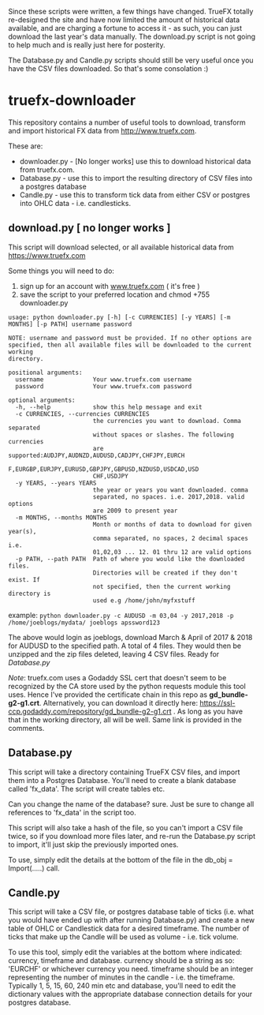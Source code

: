 
Since these scripts were written, a few things have changed. TrueFX totally re-designed the site and have now limited the amount of historical data available, and are charging a fortune to access it - as such, you can just download the last year's data manually. The download.py script is not going to help much and is really just here for posterity.

The Database.py and Candle.py scripts should still be very useful once you have the CSV files downloaded. So that's some consolation :)


# truefx-downloader
This repository contains a number of useful tools to download, transform and import historical FX data from http://www.truefx.com.

These are: 
* downloader.py - [No longer works] use this to download historical data from truefx.com.
* Database.py - use this to import the resulting directory of CSV files into a postgres database
* Candle.py - use this to transform tick data from either CSV or postgres into OHLC data - i.e. candlesticks.

 

## download.py [ no longer works ]

This script will download selected, or all available historical data from https://www.truefx.com

Some things you will need to do:
1. sign up for an account with www.truefx.com ( it's free )
2. save the script to your preferred location and chmod +755 downloader.py

```
usage: python downloader.py [-h] [-c CURRENCIES] [-y YEARS] [-m MONTHS] [-p PATH] username password

NOTE: username and password must be provided. If no other options are
specified, then all available files will be downloaded to the current working
directory.

positional arguments:
  username              Your www.truefx.com username
  password              Your www.truefx.com password

optional arguments:
  -h, --help            show this help message and exit
  -c CURRENCIES, --currencies CURRENCIES
                        the currencies you want to download. Comma separated
                        without spaces or slashes. The following currencies
                        are supported:AUDJPY,AUDNZD,AUDUSD,CADJPY,CHFJPY,EURCH
                        F,EURGBP,EURJPY,EURUSD,GBPJPY,GBPUSD,NZDUSD,USDCAD,USD
                        CHF,USDJPY
  -y YEARS, --years YEARS
                        the year or years you want downloaded. comma
                        separated, no spaces. i.e. 2017,2018. valid options
                        are 2009 to present year
  -m MONTHS, --months MONTHS
                        Month or months of data to download for given year(s),
                        comma separated, no spaces, 2 decimal spaces i.e.
                        01,02,03 ... 12. 01 thru 12 are valid options
  -p PATH, --path PATH  Path of where you would like the downloaded files.
                        Directories will be created if they don't exist. If
                        not specified, then the current working directory is
                        used e.g /home/john/myfxstuff
   ``` 

example:
`python downloader.py -c AUDUSD -m 03,04 -y 2017,2018 -p /home/joeblogs/mydata/ joeblogs apssword123`

The above would login as joeblogs, download March & April of 2017 & 2018 for AUDUSD to the specified path.
A total of 4 files. They would then be unzipped and the zip files deleted, leaving 4 CSV files. Ready for _Database.py_

_*Note*_: truefx.com uses a Godaddy SSL cert that doesn't seem to be recognized by the CA store used by the python requests
module this tool uses. Hence I've provided the certificate chain in this repo as **gd_bundle-g2-g1.crt**. Alternatively, you can download it directly here:
<https://ssl-ccp.godaddy.com/repository/gd_bundle-g2-g1.crt> . As long as you have that in the working directory, all will be well. Same link is provided in the comments.


## Database.py
This script will take a directory containing TrueFX CSV files, and import them into a Postgres Database.
You'll need to create a blank database called 'fx_data'. The script will create tables etc.

Can you change the name of the database? sure. Just be sure to change all references to 'fx_data' in the script too.

This script will also take a hash of the file, so you can't import a CSV file twice, so if you download more files later, and re-run
the Database.py script to import, it'll just skip the previously imported ones. 

To use, simply edit the details at the bottom of the file in the db_obj = Import(.....) call.

## Candle.py

This script will take a CSV file, or postgres database table of ticks (i.e. what you would have ended up with after running Database.py)
and create a new table of OHLC or Candlestick data for a desired timeframe. The number of ticks that make up the Candle will be used as volume - i.e. tick volume.

To use this tool, simply edit the variables at the bottom where indicated: currency, timeframe and database.
currency should be a string as so: 'EURCHF' or whichever currency you need. timeframe should be an integer representing the number of minutes in the candle - i.e. the timeframe.
Typically 1, 5, 15, 60, 240 min etc and database, you'll need to edit the dictionary values with the appropriate database connection details for your postgres database.


